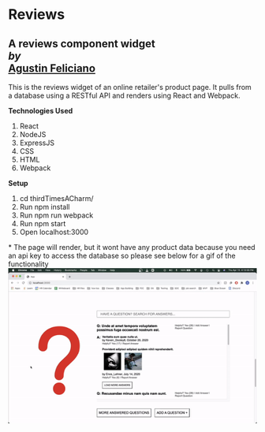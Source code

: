 # Reviews
A reviews component widget \
*by*\
[Agustin Feliciano](https://github.com/gusfel)
---
This is the reviews widget of an online retailer's product page.  It pulls from a database using a RESTful API and renders using React and Webpack.

**Technologies Used**
1. React
2. NodeJS
3. ExpressJS
4. CSS
5. HTML
6. Webpack

**Setup**
1. cd thirdTimesACharm/
2. Run npm install
3. Run npm run webpack
4. Run npm start
5. Open localhost:3000

\* The page will render, but it wont have any product data because you need an api key to access the database so please see below for a gif of the functionality
![Image](./ReadmeFiles/Reviews_gif.gif)
